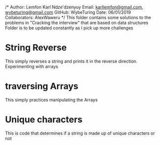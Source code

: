 /*
Author: Lemfon Karl Ndze'dzenyuy <WybeTuring>
Email: karllemfon@gmail.com, wybeturing@gmail.com
GitHub: WybeTuring
Date: 06/01/2019
Collaborators: AlexWaweru
*/
This folder contains some solutions to the problems in "Cracking the interview" that are based on data structures
Folder is to be updated constantly as I pick up more challenges
# String Reverse
This simply reverses a string and prints it in the reverse direction. Experimenting with arrays

# traversing Arrays
This simply practices manipulating the Arrays

# Unique characters
This is code that determines if a string is made up of unique characters or not
